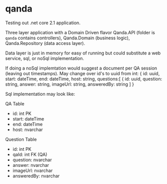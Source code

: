 # qanda
Testing out .net core 2.1 application.

Three layer application with a Domain Driven flavor Qanda.API (folder is `qanda` contains controllers), Qanda.Domain (business logic), Qanda.Repository (data access layer).

Data layer is just in memory for easy of running but could substitute a web service, sql, or noSql implementation.

If doing a noSql implemtation would suggest a document per QA session (leaving out timestamps). May change over id's to uuid from int:
{
  id: uuid,
  start: dateTime,
  end: dateTime,
  host: string,
  questions:[
    {
      id: uuid,
      question: string,
      answer: string,
      imageUrl: string,
      answeredBy: string
  ]
}

Sql implementation may look like:

QA Table
- id: int PK
- start: dateTime
- end: dateTime
- host: nvarchar

Question Table
- id: int PK
- qaId: int FK (QA)
- question: nvarchar
- answer: nvarchar
- imageUrl: nvarchar
- answeredBy: nvarchar

